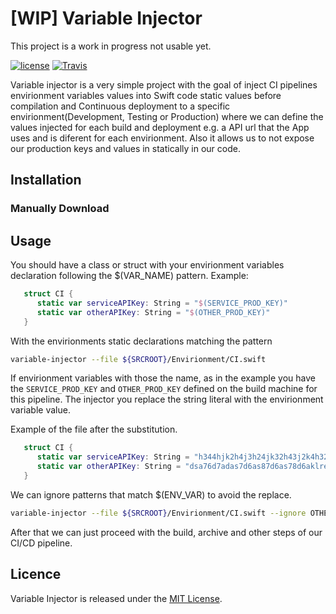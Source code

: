 # [WIP] Variable Injector

This project is a work in progress not usable yet.

[![license](https://img.shields.io/github/license/mashape/apistatus.svg)](https://opensource.org/licenses/MIT)
[![Travis](https://img.shields.io/travis/LucianoPAlmeida/variable-injector.svg)](https://travis-ci.org/LucianoPAlmeida/variable-injector)

Variable injector is a very simple project with the goal of inject CI pipelines envirionment variables values into Swift code static values before compilation and Continuous deployment to a specific envirionment(Development, Testing or Production) where we can define the values injected for each build and deployment e.g. a API url that the App uses and is diferent for each envirionment. Also it allows us to not expose our production keys and values in statically in our code.

## Installation

### Manually Download




## Usage

You should have a class or struct with your envirionment variables declaration following the $(VAR_NAME) pattern.
Example:
```swift
   struct CI {
      static var serviceAPIKey: String = "$(SERVICE_PROD_KEY)"
      static var otherAPIKey: String = "$(OTHER_PROD_KEY)"
   }
```

With the envirionments static declarations matching the pattern

```sh
variable-injector --file ${SRCROOT}/Envirionment/CI.swift 

```
If envirionment variables with those the name, as in the example you have the `SERVICE_PROD_KEY` and `OTHER_PROD_KEY` defined on the build machine for this pipeline. The injector you replace the string literal with the envirionment variable value. 

Example of the file after the substitution. 

```swift
   struct CI {
      static var serviceAPIKey: String = "h344hjk2h4j3h24jk32h43j2k4h32jk4hkj324h"
      static var otherAPIKey: String = "dsa76d7adas7d6as87d6as78d6aklre423s7d6as8d7s6"
   }
```

We can ignore patterns that match $(ENV_VAR) to avoid the replace. 

```sh
variable-injector --file ${SRCROOT}/Envirionment/CI.swift --ignore OTHER_PROD_KEY

```

After that we can just proceed with the build, archive and other steps of our CI/CD pipeline. 

## Licence
Variable Injector is released under the [MIT License](https://opensource.org/licenses/MIT).
